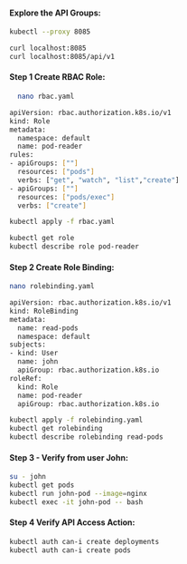   #### Explore the API Groups:
```sh
kubectl --proxy 8085
```
```sh
curl localhost:8085
curl localhost:8085/api/v1
```
  #### Step 1 Create RBAC Role:
```sh
  nano rbac.yaml
```
```sh
apiVersion: rbac.authorization.k8s.io/v1
kind: Role
metadata:
  namespace: default
  name: pod-reader
rules:
- apiGroups: [""]
  resources: ["pods"]
  verbs: ["get", "watch", "list","create"]
- apiGroups: [""]
  resources: ["pods/exec"]
  verbs: ["create"]
```
```sh
kubectl apply -f rbac.yaml
```
```sh
kubectl get role
kubectl describe role pod-reader
```
  #### Step 2 Create Role Binding:
```sh
nano rolebinding.yaml
```
```sh
apiVersion: rbac.authorization.k8s.io/v1
kind: RoleBinding
metadata:
  name: read-pods
  namespace: default
subjects:
- kind: User
  name: john
  apiGroup: rbac.authorization.k8s.io
roleRef:
  kind: Role
  name: pod-reader
  apiGroup: rbac.authorization.k8s.io
```
```sh
kubectl apply -f rolebinding.yaml
kubectl get rolebinding
kubectl describe rolebinding read-pods
```
  #### Step 3 - Verify from user John:
```sh
su - john
kubectl get pods
kubectl run john-pod --image=nginx
kubectl exec -it john-pod -- bash
  ```
  #### Step 4 Verify API Access Action:
```sh
kubectl auth can-i create deployments
kubectl auth can-i create pods
```

